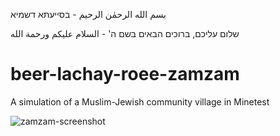 بسم الله الرحمٰن الرحيم - בסייעתא דשמיא

שלום עליכם, ברוכים הבאים בשם ה' - السلام عليكم ورحمة الله
# beer-lachay-roee-zamzam
A simulation of a Muslim-Jewish community village in Minetest

![zamzam-screenshot](https://github.com/user-attachments/assets/6763d6fa-a537-49ba-9ef0-e3455c959697)
